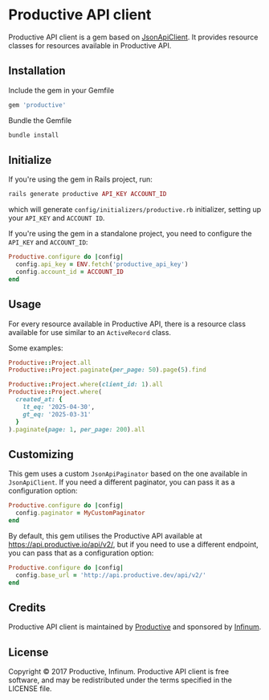 # Productive API client

Productive API client is a gem based on [JsonApiClient](https://github.com/chingor13/json_api_client). It provides resource classes for resources available in Productive API.

## Installation

Include the gem in your Gemfile
```ruby
gem 'productive'
```

Bundle the Gemfile
```ruby
bundle install
```

## Initialize

If you're using the gem in Rails project, run:
```ruby
rails generate productive API_KEY ACCOUNT_ID
```
which will generate ```config/initializers/productive.rb``` initializer, setting up your `API_KEY` and `ACCOUNT ID`.

If you're using the gem in a standalone project, you need to configure the `API_KEY` and `ACCOUNT_ID`:
```ruby
Productive.configure do |config|
  config.api_key = ENV.fetch('productive_api_key')
  config.account_id = ACCOUNT_ID
end
```

## Usage

For every resource available in Productive API, there is a resource class available for use similar to an `ActiveRecord` class.

Some examples:
```ruby
Productive::Project.all
Productive::Project.paginate(per_page: 50).page(5).find

Productive::Project.where(client_id: 1).all
Productive::Project.where(
  created_at: {
    lt_eq: '2025-04-30',
    gt_eq: '2025-03-31'
  }
).paginate(page: 1, per_page: 200).all
```

## Customizing

This gem uses a custom `JsonApiPaginator` based on the one available in `JsonApiClient`. If you need a different paginator, you can pass it as a configuration option:
```ruby
Productive.configure do |config|
  config.paginator = MyCustomPaginator
end
```

By default, this gem utilises the Productive API available at https://api.productive.io/api/v2/, but if you need to use a different endpoint, you can pass that as a configuration option:
```ruby
Productive.configure do |config|
  config.base_url = 'http://api.productive.dev/api/v2/'
end
```

## Credits
Productive API client is maintained by [Productive](https://productive.io) and sponsored by [Infinum](https://infinum.co).

## License
Copyright &copy; 2017 Productive, Infinum.
Productive API client is free software, and may be redistributed under the terms specified in the LICENSE file.
